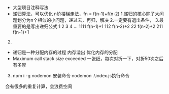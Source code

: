 - 大型项目注释写法
- 递归算法，可以优化
 n阶楼梯走法，fn = f(n-1)+f(n-2) 
 1.递归的核心除了大问题划分为n个相似的小问题，递过去，再归，解决 
 2.一定要有退出条件，
 3.最重要的是写出递归公式
 1
 2
 3
 4
 ...
 1111 f(n-1)+1
 112  f(n-2)+2
 22   f(n-2)+2
 211  f(n-1)+1


 2.
 - 递归是一种分配内存的过程
 内存溢出  优化内存的分配
 - Maximum call stack size exceeded
    一张纸，每次对折一下，对折50次之后有多厚

3. npm i -g nodemon 安装命令
    nodemon .\index.js执行命令

会有很多的重复计算，会浪费空间